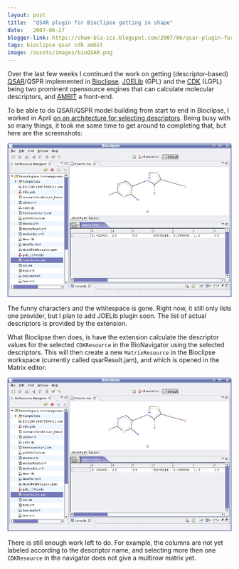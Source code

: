```yaml
---
layout: post
title:  "QSAR plugin for Bioclipse getting in shape"
date:   2007-06-27
blogger-link: https://chem-bla-ics.blogspot.com/2007/06/qsar-plugin-for-bioclipse-getting-in.html
tags: bioclipse qsar cdk ambit
image: /assets/images/bioQSAR.png
---
```


Over the last few weeks I continued the work on getting (descriptor-based) [QSAR](http://en.wikipedia.org/wiki/QSAR)/QSPR implemented in
[Bioclipse](http://www.bioclipse.net/). [JOELib](http://joelib.sf.net/) (GPL) and the [CDK](http://cdk.sf.net/) (LGPL) being two prominent
opensource engines that can calculate molecular descriptors, and [AMBIT](http://ambit.acad.bg/) a front-end.

To be able to do QSAR/QSPR model building from start to end in Bioclipse, I worked in April
[on an architecture for selecting descriptors](http://chem-bla-ics.blogspot.com/2007/04/bioclipse-now-allows-qsar-descriptor.html).
Being busy with so many things, it took me some time to get around to completing that, but here are the screenshots:

![](/assets/images/bioQSAR1.png)

The funny characters and the whitespace is gone. Right now, it still only lists one provider, but I plan to add JOELib plugin soon.
The list of actual descriptors is provided by the extension.

What Bioclipse then does, is have the extension calculate the descriptor values for the selected `CDKResource` in the BioNavigator
using the selected descriptors. This will then create a new `MatrixResource` in the Bioclipse workspace (currently called
qsarResult.jam), and which is opened in the Matrix editor:

![](/assets/images/bioQSAR1.png)

There is still enough work left to do. For example, the columns are not yet labeled according to the descriptor name, and
selecting more then one `CDKResource` in the navigator does not give a multirow matrix yet.
